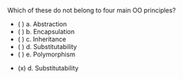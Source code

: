 <panel header="{{ icon_Q_A }} Which of these do not belong to four main OO principles?">

<panel header="%%Prerequisites%%" expandable expanded>
  <panel src="../../objects/abstraction/unit-inElsewhere-asFlat.md" boilerplate header="OOP: Objects: Abstraction" />
  <panel src="../../objects/encapsulation/unit-inElsewhere-asFlat.md" boilerplate header="OOP: Objects: Encapsulation" />
  <panel src="../../inheritance/what/unit-inElsewhere-asFlat.md" boilerplate header="OOP: Inheritance: Basic" />
  <panel src="../../inheritance/substitutability/unit-inElsewhere-asFlat.md" boilerplate header="OOP: Inheritance: Substitutability" />
  <panel src="../../polymorphism/what/unit-inElsewhere-asFlat.md" boilerplate header="OOP: Polymorphism: Introduction" />
</panel>

<p/>

<question>
Which of these do not belong to four main OO principles?

- ( ) a. Abstraction
- ( ) b. Encapsulation
- ( ) c. Inheritance
- ( ) d. Substitutability
- ( ) e. Polymorphism


<div slot="answer">

- (x) d. Substitutability

</div>
</question>
</panel>
